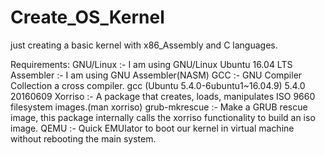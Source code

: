 # Create_OS_Kernel
just creating a basic kernel with x86_Assembly and C languages.


Requirements:
GNU/Linux :-  I am using GNU/Linux Ubuntu 16.04 LTS
Assembler :-  I am using GNU Assembler(NASM)
GCC :-  GNU Compiler Collection a cross compiler. gcc (Ubuntu 5.4.0-6ubuntu1~16.04.9) 5.4.0 20160609
Xorriso :-  A package that creates, loads, manipulates ISO 9660 filesystem images.(man xorriso)
grub-mkrescue :-  Make a GRUB rescue image, this package internally calls the xorriso functionality to build an iso image.
QEMU :-  Quick EMUlator to boot our kernel in virtual machine without rebooting the main system.
